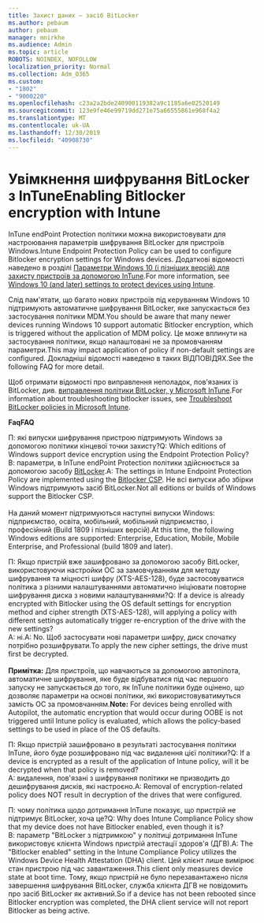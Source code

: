 ```yaml
---
title: Захист даних — засіб BitLocker
ms.author: pebaum
author: pebaum
manager: mnirkhe
ms.audience: Admin
ms.topic: article
ROBOTS: NOINDEX, NOFOLLOW
localization_priority: Normal
ms.collection: Adm_O365
ms.custom:
- "1802"
- "9000220"
ms.openlocfilehash: c23a2a2bde240900119382a9c1185a6e02520149
ms.sourcegitcommit: 123e9fe46e99719dd271e75a66555861e968f4a2
ms.translationtype: MT
ms.contentlocale: uk-UA
ms.lasthandoff: 12/30/2019
ms.locfileid: "40908730"
---
```

# <a name="enabling-bitlocker-encryption-with-intune"></a><span data-ttu-id="532ec-102">Увімкнення шифрування BitLocker з InTune</span><span class="sxs-lookup"><span data-stu-id="532ec-102">Enabling Bitlocker encryption with Intune</span></span>

 <span data-ttu-id="532ec-103">InTune endPoint Protection політики можна використовувати для настроювання параметрів шифрування BitLocker для пристроїв Windows.</span><span class="sxs-lookup"><span data-stu-id="532ec-103">Intune Endpoint Protection Policy can be used to configure Bitlocker encryption settings for Windows devices.</span></span> <span data-ttu-id="532ec-104">Додаткові відомості наведено в розділі [Параметри Windows 10 (і пізніших версій) для захисту пристроїв за допомогою InTune](https://docs.microsoft.com/intune/endpoint-protection-windows-10#windows-encryption).</span><span class="sxs-lookup"><span data-stu-id="532ec-104">For more information, see [Windows 10 (and later) settings to protect devices using Intune](https://docs.microsoft.com/intune/endpoint-protection-windows-10#windows-encryption).</span></span>
 
<span data-ttu-id="532ec-105">Слід пам'ятати, що багато нових пристроїв під керуванням Windows 10 підтримують автоматичне шифрування BitLocker, яке запускається без застосування політики MDM.</span><span class="sxs-lookup"><span data-stu-id="532ec-105">You should be aware that many newer devices running Windows 10 support automatic Bitlocker encryption, which is triggered without the application of MDM policy.</span></span> <span data-ttu-id="532ec-106">Це може вплинути на застосування політики, якщо налаштовані не за промовчанням параметри.</span><span class="sxs-lookup"><span data-stu-id="532ec-106">This may impact application of policy if non-default settings are configured.</span></span> <span data-ttu-id="532ec-107">Докладніші відомості наведено в таких ВІДПОВІДЯХ.</span><span class="sxs-lookup"><span data-stu-id="532ec-107">See the following FAQ for more detail.</span></span>
 
<span data-ttu-id="532ec-108">Щоб отримати відомості про виправлення неполадок, пов'язаних із BitLocker, див. [виправлення політики BitLocker, у Microsoft InTune](https://docs.microsoft.com/intune/protect/troubleshoot-bitlocker-policies).</span><span class="sxs-lookup"><span data-stu-id="532ec-108">For information about troubleshooting bitlocker issues, see [Troubleshoot BitLocker policies in Microsoft Intune](https://docs.microsoft.com/intune/protect/troubleshoot-bitlocker-policies).</span></span>
 
 
<span data-ttu-id="532ec-109">**Faq**</span><span class="sxs-lookup"><span data-stu-id="532ec-109">**FAQ**</span></span>

 <span data-ttu-id="532ec-110">П: які випуски шифрування пристрою підтримують Windows за допомогою політики кінцевої точки захисту?</span><span class="sxs-lookup"><span data-stu-id="532ec-110">Q: Which editions of Windows support device encryption using the Endpoint Protection Policy?</span></span><br>
 <span data-ttu-id="532ec-111">В: параметри, в InTune endPoint Protection політики здійснюється за допомогою засобу [BitLocker](https://docs.microsoft.com/windows/client-management/mdm/bitlocker-csp).</span><span class="sxs-lookup"><span data-stu-id="532ec-111">A: The settings in Intune Endpoint Protection Policy  are implemented using the [Bitlocker CSP](https://docs.microsoft.com/windows/client-management/mdm/bitlocker-csp).</span></span> <span data-ttu-id="532ec-112">Не всі випуски або збірки Windows підтримують засіб BitLocker.</span><span class="sxs-lookup"><span data-stu-id="532ec-112">Not all editions or builds of Windows support the Bitlocker CSP.</span></span> <br><br>
      <span data-ttu-id="532ec-113">На даний момент підтримуються наступні випуски Windows: підприємство, освіта, мобільний, мобільний підприємство, і професійний (Build 1809 і пізніших версій).</span><span class="sxs-lookup"><span data-stu-id="532ec-113">At this time, the following Windows editions are supported: Enterprise, Education, Mobile, Mobile Enterprise, and Professional (build 1809 and later).</span></span>
 
<span data-ttu-id="532ec-114">П: Якщо пристрій вже зашифровано за допомогою засобу BitLocker, використовуючи настройки ОС за замовчуванням для методу шифрування та міцності шифру (XTS-AES-128), буде застосовуватися політика з різними налаштуваннями автоматично ініціювати повторне шифрування диска з новими налаштуваннями?</span><span class="sxs-lookup"><span data-stu-id="532ec-114">Q: If a device is already encrypted with Bitlocker using the OS default settings for encryption method and cipher strength (XTS-AES-128), will applying a policy with different settings automatically trigger re-encryption of the drive with the new settings?</span></span><br>
<span data-ttu-id="532ec-115">A: ні.</span><span class="sxs-lookup"><span data-stu-id="532ec-115">A: No.</span></span> <span data-ttu-id="532ec-116">Щоб застосувати нові параметри шифру, диск спочатку потрібно розшифрувати.</span><span class="sxs-lookup"><span data-stu-id="532ec-116">To apply the new cipher settings, the drive must first be decrypted.</span></span><br><br>
<span data-ttu-id="532ec-117">**Примітка:** Для пристроїв, що навчаються за допомогою автопілота, автоматичне шифрування, яке буде відбуватися під час першого запуску не запускається до того, як InTune політики буде оцінено, що дозволяє параметри на основі політики, які використовуватимуться замість ОС за промовчанням.</span><span class="sxs-lookup"><span data-stu-id="532ec-117">**Note:** For devices being enrolled with Autopilot, the automatic encryption that would occur during OOBE is not triggered until Intune policy is evaluated, which allows the policy-based settings to be used in place of the OS defaults.</span></span>
 
<span data-ttu-id="532ec-118">П: Якщо пристрій зашифровано в результаті застосування політики InTune, його буде розшифровано під час видалення цієї політики?</span><span class="sxs-lookup"><span data-stu-id="532ec-118">Q: If a device is encrypted as a result of the  application of Intune policy, will it be decrypted when that policy is removed?</span></span><br>
<span data-ttu-id="532ec-119">A: видалення, пов'язані з шифрування політики не призводить до дешифрування дисків, які настроєно.</span><span class="sxs-lookup"><span data-stu-id="532ec-119">A: Removal of encryption-related policy does NOT result in decryption of the drives that were configured.</span></span>
 
<span data-ttu-id="532ec-120">П: чому політика щодо дотримання InTune показує, що пристрій не підтримує BitLocker, хоча це?</span><span class="sxs-lookup"><span data-stu-id="532ec-120">Q: Why does Intune Compliance Policy show that my device does not have Bitlocker enabled, even though it is?</span></span><br>
<span data-ttu-id="532ec-121">В: параметр "BitLocker з підтримкою" у політиці дотримання InTune використовує клієнта Windows пристрій атестації здоров'я (ДГВ).</span><span class="sxs-lookup"><span data-stu-id="532ec-121">A: The "Bitlocker enabled" setting in the Intune Compliance Policy utilizes the Windows Device Health Attestation  (DHA) client.</span></span> <span data-ttu-id="532ec-122">Цей клієнт лише вимірює стан пристрою під час завантаження.</span><span class="sxs-lookup"><span data-stu-id="532ec-122">This client only measures device state at boot time.</span></span> <span data-ttu-id="532ec-123">Тому, якщо пристрій не було перезавантажено після завершення шифрування BitLocker, служба клієнта ДГВ не повідомить про засіб BitLocker як активний.</span><span class="sxs-lookup"><span data-stu-id="532ec-123">So if a device has not been rebooted since Bitlocker encryption was completed, the DHA client service will not report Bitlocker as being active.</span></span>
 
 